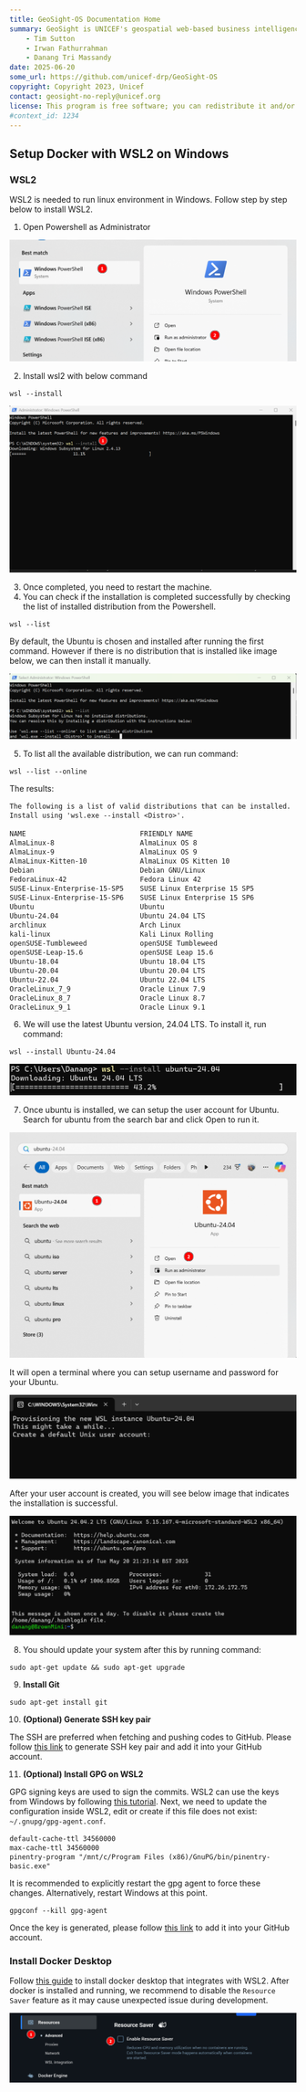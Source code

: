 ```yaml
---
title: GeoSight-OS Documentation Home 
summary: GeoSight is UNICEF's geospatial web-based business intelligence platform.
    - Tim Sutton
    - Irwan Fathurrahman
    - Danang Tri Massandy
date: 2025-06-20
some_url: https://github.com/unicef-drp/GeoSight-OS
copyright: Copyright 2023, Unicef
contact: geosight-no-reply@unicef.org
license: This program is free software; you can redistribute it and/or modify it under the terms of the GNU Affero General Public License as published by the Free Software Foundation; either version 3 of the License, or (at your option) any later version.
#context_id: 1234
---
```


## Setup Docker with WSL2 on Windows

### WSL2
WSL2 is needed to run linux environment in Windows. Follow step by step below to install WSL2.

1. Open Powershell as Administrator

![image.png](img/wsl-1.png)

2. Install wsl2 with below command

```
wsl --install
```

![image.png](img/wsl-2.png)

3. Once completed, you need to restart the machine.
4. You can check if the installation is completed successfully by checking the list of installed distribution from the Powershell.

```
wsl --list
```

By default, the Ubuntu is chosen and installed after running the first command. However if there is no distribution that is installed like image below, we can then install it manually.

![image.png](img/wsl-3.png)

5. To list all the available distribution, we can run command:

```
wsl --list --online
```

The results:

```
The following is a list of valid distributions that can be installed.
Install using 'wsl.exe --install <Distro>'.

NAME                            FRIENDLY NAME
AlmaLinux-8                     AlmaLinux OS 8
AlmaLinux-9                     AlmaLinux OS 9
AlmaLinux-Kitten-10             AlmaLinux OS Kitten 10
Debian                          Debian GNU/Linux
FedoraLinux-42                  Fedora Linux 42
SUSE-Linux-Enterprise-15-SP5    SUSE Linux Enterprise 15 SP5
SUSE-Linux-Enterprise-15-SP6    SUSE Linux Enterprise 15 SP6
Ubuntu                          Ubuntu
Ubuntu-24.04                    Ubuntu 24.04 LTS
archlinux                       Arch Linux
kali-linux                      Kali Linux Rolling
openSUSE-Tumbleweed             openSUSE Tumbleweed
openSUSE-Leap-15.6              openSUSE Leap 15.6
Ubuntu-18.04                    Ubuntu 18.04 LTS
Ubuntu-20.04                    Ubuntu 20.04 LTS
Ubuntu-22.04                    Ubuntu 22.04 LTS
OracleLinux_7_9                 Oracle Linux 7.9
OracleLinux_8_7                 Oracle Linux 8.7
OracleLinux_9_1                 Oracle Linux 9.1
```

6. We will use the latest Ubuntu version, 24.04 LTS. To install it, run command:

```
wsl --install Ubuntu-24.04
```

![image.png](img/wsl-4.png)

7. Once ubuntu is installed, we can setup the user account for Ubuntu. Search for ubuntu from the search bar and click Open to run it.

![image.png](img/wsl-5.png)

It will open a terminal where you can setup username and password for your Ubuntu.

![image.png](img/wsl-6.png)

After your user account is created, you will see below image that indicates the installation is successful.

![image.png](img/wsl-7.png)

8. You should update your system after this by running command:

```
sudo apt-get update && sudo apt-get upgrade
```

9. **Install Git**

```
sudo apt-get install git
```

10. **(Optional) Generate SSH key pair**

The SSH are preferred when fetching and pushing codes to GitHub. Please follow [this link](https://docs.github.com/en/authentication/connecting-to-github-with-ssh/generating-a-new-ssh-key-and-adding-it-to-the-ssh-agent?platform=linux#generating-a-new-ssh-key) to generate SSH key pair and add it into your GitHub account.

11. **(Optional) Install GPG on WSL2**

GPG signing keys are used to sign the commits. WSL2 can use the keys from Windows by following [this tutorial](https://gist.github.com/matthiasr/473072eeffe449459e3ccd0f5192afc7). Next, we need to update the configuration inside WSL2, edit or create if this file does not exist: `~/.gnupg/gpg-agent.conf`.

```
default-cache-ttl 34560000
max-cache-ttl 34560000
pinentry-program "/mnt/c/Program Files (x86)/GnuPG/bin/pinentry-basic.exe"
```

It is recommended to explicitly restart the gpg agent to force these changes. Alternatively, restart Windows at this point.

```
gpgconf --kill gpg-agent
```

Once the key is generated, please follow [this link](https://docs.github.com/en/authentication/managing-commit-signature-verification/adding-a-gpg-key-to-your-github-account) to add it into your GitHub account.


### Install Docker Desktop

Follow [this guide](https://learn.microsoft.com/en-us/windows/wsl/tutorials/wsl-containers#overview-of-docker-containers) to install docker desktop that integrates with WSL2. After docker is installed and running, we recommend to disable the `Resource Saver` feature as it may cause unexpected issue during development.

![image.png](img/wsl-8.png)
